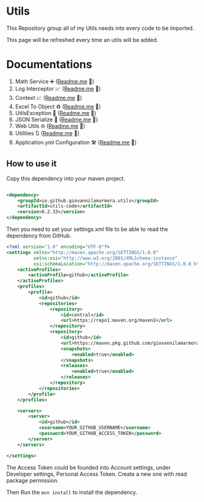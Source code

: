 # Utils

This Repository group all of my Utils needs into every code to be imported.

This page will be refreshed every time an utils will be added.

# Documentations

1. Math Service ➕ ([Readme.me](src/main/java/io/github/giovannilamarmora/utils/math/README.md) 📄)
2. Log Interceptor 📈 ([Readme.me](src/main/java/io/github/giovannilamarmora/utils/interceptors/README.md) 📄)
3. Context 📈 ([Readme.me](src/main/java/io/github/giovannilamarmora/utils/context/README.md) 📄)
4. Excel To Object ♻️ ([Readme.me](src/main/java/io/github/giovannilamarmora/utils/excelObjectMpper/README.md) 📄)
5. UtilsException 🚨 ([Readme.me](src/main/java/io/github/giovannilamarmora/utils/exception/README.md) 📄)
6. JSON Serialize 🚨 ([Readme.me](src/main/java/io/github/giovannilamarmora/utils/jsonSerialize/README.md) 📄)
7. Web Utils 🌐 ([Readme.me](src/main/java/io/github/giovannilamarmora/utils/web/README.md) 📄)
8. Utilities 🔃 ([Readme.me](src/main/java/io/github/giovannilamarmora/utils/utilities/README.md) 📄)
9. Application.yml Configuration 🛠️ ([Readme.me](src/main/resources/README.md) 📄)

## How to use it

Copy this dependency into your maven project.

```xml

<dependency>
    <groupId>io.github.giovannilamarmora.utils</groupId>
    <artifactId>utils-code</artifactId>
    <version>0.2.33</version>
</dependency>
```

Then you need to set your settings.xml file to be able to read the dependency from GitHub.

```xml
<?xml version="1.0" encoding="UTF-8"?>
<settings xmlns="http://maven.apache.org/SETTINGS/1.0.0"
          xmlns:xsi="http://www.w3.org/2001/XMLSchema-instance"
          xsi:schemaLocation="http://maven.apache.org/SETTINGS/1.0.0 http://maven.apache.org/xsd/settings-1.0.0.xsd">
    <activeProfiles>
        <activeProfile>github</activeProfile>
    </activeProfiles>
    <profiles>
        <profile>
            <id>github</id>
            <repositories>
                <repository>
                    <id>central</id>
                    <url>https://repo1.maven.org/maven2</url>
                </repository>
                <repository>
                    <id>github</id>
                    <url>https://maven.pkg.github.com/giovannilamarmora/utils</url>
                    <snapshots>
                        <enabled>true</enabled>
                    </snapshots>
                    <releases>
                        <enabled>true</enabled>
                    </releases>
                </repository>
            </repositories>
        </profile>
    </profiles>

    <servers>
        <server>
            <id>github</id>
            <username>YOUR_GITHUB_USERNAME</username>
            <password>YOUR_GITHUB_ACCESS_TOKEN</password>
        </server>
    </servers>

</settings>
```

The Access Token could be founded into Account settings, under Developer settings, Personal Access Token.
Create a new one with read package permission.

Then Run the `mvn install` to install the dependency.
